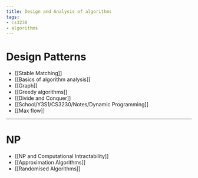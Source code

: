 ```yaml
---
title: Design and Analysis of algorithms
tags:
- cs3230
- algorithms
---
```


# Design Patterns
- [[Stable Matching]]
- [[Basics of algorithm analysis]]
- [[Graph]]
- [[Greedy algorithms]]
- [[Divide and Conquer]]
- [[School/Y3S1/CS3230/Notes/Dynamic Programming]]
- [[Max flow]]

--- 

# NP
- [[NP and Computational Intractability]]
- [[Approximation Algorithms]]
- [[Randomised Algorithms]]